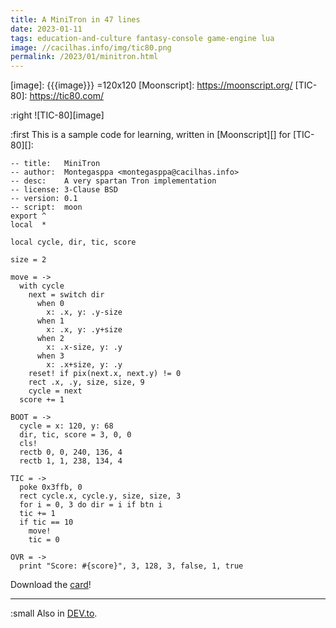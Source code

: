 ```yaml
---
title: A MiniTron in 47 lines
date: 2023-01-11
tags: education-and-culture fantasy-console game-engine lua
image: //cacilhas.info/img/tic80.png
permalink: /2023/01/minitron.html
---
```

[card]: {{{misc.url}}}/minitron.tic
[DEV.to]: https://dev.to/cacilhas/a-minitron-in-47-lines-10d6
[image]: {{{image}}} =120x120
[Moonscript]: https://moonscript.org/
[TIC-80]: https://tic80.com/

:right ![TIC-80][image]

:first This is a sample code for learning, written in [Moonscript][] for
[TIC-80][]:

```moonscript
-- title:   MiniTron
-- author:  Montegasppa <montegasppa@cacilhas.info>
-- desc:    A very spartan Tron implementation
-- license: 3-Clause BSD
-- version: 0.1
-- script:  moon
export ^
local  *

local cycle, dir, tic, score

size = 2

move = ->
  with cycle
    next = switch dir
      when 0
        x: .x, y: .y-size
      when 1
        x: .x, y: .y+size
      when 2
        x: .x-size, y: .y
      when 3
        x: .x+size, y: .y
    reset! if pix(next.x, next.y) != 0
    rect .x, .y, size, size, 9
    cycle = next
  score += 1

BOOT = ->
  cycle = x: 120, y: 68
  dir, tic, score = 3, 0, 0
  cls!
  rectb 0, 0, 240, 136, 4
  rectb 1, 1, 238, 134, 4

TIC = ->
  poke 0x3ffb, 0
  rect cycle.x, cycle.y, size, size, 3
  for i = 0, 3 do dir = i if btn i
  tic += 1
  if tic == 10
    move!
    tic = 0

OVR = ->
  print "Score: #{score}", 3, 128, 3, false, 1, true
```

Download the [card][]!

-----

:small Also in [DEV.to][].
